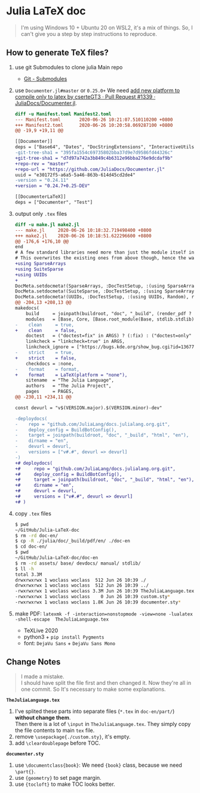 # Julia LaTeX doc

> I'm using Windows 10 + Ubuntu 20 on WSL2, it's a mix of things.
> So, I can't give you a step by step instructions to reproduce.


## How to generate TeX files?

1. use git Submodules to clone julia Main repo
    - [Git - Submodules](https://git-scm.com/book/en/v2/Git-Tools-Submodules)
2. use `Documenter.jl#master` or `0.25.0+`
    We need [add new platform to compile only to latex by cserteGT3 · Pull Request #1339 · JuliaDocs/Documenter.jl](https://github.com/JuliaDocs/Documenter.jl/pull/1339).

    ```diff
    diff -u Manifest.toml Manifest2.toml
    --- Manifest.toml       2020-06-26 10:21:07.510110200 +0800
    +++ Manifest2.toml      2020-06-26 10:20:58.069287100 +0800
    @@ -19,9 +19,11 @@

    [[Documenter]]
    deps = ["Base64", "Dates", "DocStringExtensions", "InteractiveUtils", "JSON", "LibGit2", "Logging", "Markdown", "REPL", "Test", "Unicode"]
    -git-tree-sha1 = "395fa1554c69735802bba37d9e7d9586fd44326c"
    +git-tree-sha1 = "d7d97a742a3b849c4b6312e96bba276e9dcdaf9b"
    +repo-rev = "master"
    +repo-url = "https://github.com/JuliaDocs/Documenter.jl"
    uuid = "e30172f5-a6a5-5a46-863b-614d45cd2de4"
    -version = "0.24.11"
    +version = "0.24.7+0.25-DEV"

    [[DocumenterLaTeX]]
    deps = ["Documenter", "Test"]
    ```

3. output only `.tex` files

    ```diff
    diff -u make.jl make2.jl
    --- make.jl     2020-06-26 10:18:32.719498400 +0800
    +++ make2.jl    2020-06-26 10:18:51.622296600 +0800
    @@ -176,6 +176,10 @@
    end
    # A few standard libraries need more than just the module itself in the DocTestSetup.
    # This overwrites the existing ones from above though, hence the warn=false.
    +using SparseArrays
    +using SuiteSparse
    +using UUIDs
    +
    DocMeta.setdocmeta!(SparseArrays, :DocTestSetup, :(using SparseArrays, LinearAlgebra), recursive=true, warn=false)
    DocMeta.setdocmeta!(SuiteSparse, :DocTestSetup, :(using SparseArrays, LinearAlgebra, SuiteSparse), recursive=true, warn=false)
    DocMeta.setdocmeta!(UUIDs, :DocTestSetup, :(using UUIDs, Random), recursive=true, warn=false)
    @@ -204,13 +208,13 @@
    makedocs(
        build     = joinpath(buildroot, "doc", "_build", (render_pdf ? "pdf" : "html"), "en"),
        modules   = [Base, Core, [Base.root_module(Base, stdlib.stdlib) for stdlib in STDLIB_DOCS]...],
    -    clean     = true,
    +    clean     = false,
        doctest   = ("doctest=fix" in ARGS) ? (:fix) : ("doctest=only" in ARGS) ? (:only) : ("doctest=true" in ARGS) ? true : false,
        linkcheck = "linkcheck=true" in ARGS,
        linkcheck_ignore = ["https://bugs.kde.org/show_bug.cgi?id=136779"], # fails to load from nanosoldier?
    -    strict    = true,
    +    strict    = false,
        checkdocs = :none,
    -    format    = format,
    +    format    = LaTeX(platform = "none"),
        sitename  = "The Julia Language",
        authors   = "The Julia Project",
        pages     = PAGES,
    @@ -230,11 +234,11 @@

    const devurl = "v$(VERSION.major).$(VERSION.minor)-dev"

    -deploydocs(
    -    repo = "github.com/JuliaLang/docs.julialang.org.git",
    -    deploy_config = BuildBotConfig(),
    -    target = joinpath(buildroot, "doc", "_build", "html", "en"),
    -    dirname = "en",
    -    devurl = devurl,
    -    versions = ["v#.#", devurl => devurl]
    -)
    +# deploydocs(
    +#     repo = "github.com/JuliaLang/docs.julialang.org.git",
    +#     deploy_config = BuildBotConfig(),
    +#     target = joinpath(buildroot, "doc", "_build", "html", "en"),
    +#     dirname = "en",
    +#     devurl = devurl,
    +#     versions = ["v#.#", devurl => devurl]
    +# )
    ```

4. copy `.tex` files
    ```sh
    $ pwd
    ~/GitHub/Julia-LaTeX-doc
    $ rm -rd doc-en/
    $ cp -R ./julia/doc/_build/pdf/en/ ./doc-en
    $ cd doc-en/
    $ pwd
    ~/GitHub/Julia-LaTeX-doc/doc-en
    $ rm -rd assets/ base/ devdocs/ manual/ stdlib/
    $ ll -h
    total 3.3M
    drwxrwxrwx 1 woclass woclass  512 Jun 26 10:39 ./
    drwxrwxrwx 1 woclass woclass  512 Jun 26 10:39 ../
    -rwxrwxrwx 1 woclass woclass 3.3M Jun 26 10:39 TheJuliaLanguage.tex*
    -rwxrwxrwx 1 woclass woclass    0 Jun 26 10:39 custom.sty*
    -rwxrwxrwx 1 woclass woclass 1.8K Jun 26 10:39 documenter.sty*
    ```

5. make PDF: `latexmk -f -interaction=nonstopmode -view=none -lualatex -shell-escape  TheJuliaLanguage.tex`
    + TeXLive 2020
    + python3 + `pip install Pygments`
    + font: `DejaVu Sans` + `DejaVu Sans Mono`


## Change Notes

> I made a mistake.   
> I should have split the file first and then changed it. Now they're all in one commit.
> So It's necessary to make some explanations.

**`TheJuliaLanguage.tex`**

1. I've splited these parts into separate files (`*.tex` in `doc-en/part/`) **without change them**.  
    Then there is a lot of `\input` in `TheJuliaLanguage.tex`.
    They simply copy the file contents to main `tex` file.
2. remove `\usepackage{./custom.sty}`, it's empty.
3. add `\cleardoublepage` before TOC.

**`documenter.sty`**
1. use `\documentclass{book}`: We need `{book}` class, because we need `\part{}`.
2. use `{geometry}` to set page margin.
3. use `{tocloft}` to make TOC looks better.

